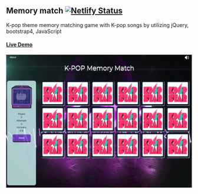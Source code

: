 ## Memory match [![Netlify Status](https://api.netlify.com/api/v1/badges/20ee9b4a-0226-4340-ba42-ab24c132ac43/deploy-status)](https://app.netlify.com/sites/kpopmemorymatch/deploys)

K-pop theme memory matching game with K-pop songs by utilizing jQuery, bootstrap4, JavaScript 

#### [Live Demo](https://kpopmemorymatch.netlify.com/)
![demo](img2.PNG)
